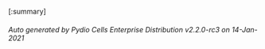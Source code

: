 








[:summary]

###### Auto generated by Pydio Cells Enterprise Distribution v2.2.0-rc3 on 14-Jan-2021
